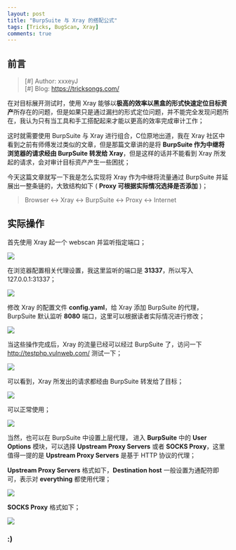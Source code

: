 ```yaml
---
layout: post
title: "BurpSuite 与 Xray 的搭配公式"
tags: [Tricks, BugScan, Xray]
comments: true
---
```


## 前言

> [#] Author: xxxeyJ   
> [#] Blog: https://tricksongs.com/

在对目标展开测试时，使用 Xray 能够以**极高的效率以黑盒的形式快速定位目标资产**所存在的问题，但是如果只是通过漏扫的形式定位问题，并不能完全发现问题所在，我认为只有当工具和手工搭配起来才能以更高的效率完成审计工作；

这时就需要使用 BurpSuite 与 Xray 进行组合，C位原地出道，我在 Xray 社区中看到之前有师傅发过类似的文章，但是那篇文章讲的是将 **BurpSuite 作为中继将浏览器的请求经由 BurpSuite 转发给 Xray**，但是这样的话并不能看到 Xray 所发起的请求，会对审计目标资产产生一些困扰；

今天这篇文章就写一下我是怎么实现将 Xray 作为中继将流量通过 BurpSuite 并延展出一整条链的，大致结构如下 ( **Proxy 可根据实际情况选择是否添加** )；

> Browser <-> Xray <-> BurpSuite <-> Proxy <-> Internet	

## 实际操作

首先使用 Xray 起一个 webscan 并监听指定端口；   

![](https://tricksongs.com/images/BAX/31337.PNG)

在浏览器配置相关代理设置，我这里监听的端口是 **31337**，所以写入127.0.0.1:31337；

![](https://tricksongs.com/images/BAX/Firefox.PNG)

修改 Xray 的配置文件 **config.yaml**，给 Xray 添加 BurpSuite 的代理，BurpSuite 默认监听 **8080** 端口，这里可以根据读者实际情况进行修改；

![](https://tricksongs.com/images/BAX/Proxy.PNG)

当这些操作完成后，Xray 的流量已经可以经过 BurpSuite 了，访问一下 http://testphp.vulnweb.com/ 测试一下；

![](https://tricksongs.com/images/BAX/testphp.PNG)

可以看到，Xray 所发出的请求都经由 BurpSuite 转发给了目标；

![](https://tricksongs.com/images/BAX/BPR.PNG)

可以正常使用；

![](https://tricksongs.com/images/BAX/Vuls.PNG)

当然，也可以在 BurpSuite 中设置上层代理， 进入 **BurpSuite** 中的 **User Options** 模块，可以选择 **Upstream Proxy Servers** 或者 **SOCKS Proxy**，这里值得一提的是 **Upstream Proxy Servers** 是基于 HTTP 协议的代理；

**Upstream Proxy Servers** 格式如下，**Destination host** 一般设置为通配符即可，表示对 **everything** 都使用代理；

![](https://tricksongs.com/images/BAX/UPS.PNG)

**SOCKS Proxy** 格式如下；

![](https://tricksongs.com/images/BAX/SOCKSPROXY.PNG)

### **:)**
